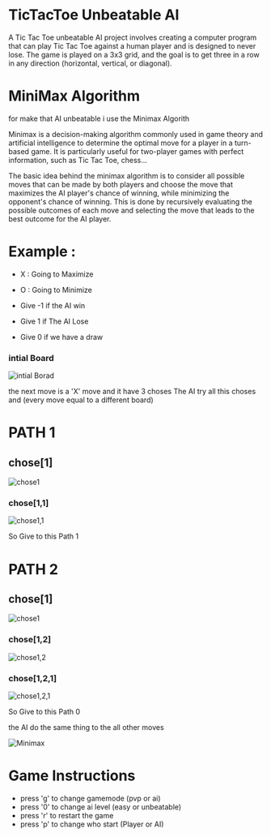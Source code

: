 # TicTacToe Unbeatable AI
A Tic Tac Toe unbeatable AI project involves creating a computer program that can play Tic Tac Toe against a human player and is designed to never lose.
The game is played on a 3x3 grid, and the goal is to get three in a row in any direction (horizontal, vertical, or diagonal).

# MiniMax Algorithm
for make that AI unbeatable i use the Minimax Algorith

Minimax is a decision-making algorithm commonly used in game theory and artificial intelligence to determine the optimal move for a player in a turn-based game. It is particularly useful for two-player games with perfect information, such as Tic Tac Toe, chess...

The basic idea behind the minimax algorithm is to consider all possible moves that can be made by both players and choose the move that maximizes the AI player's chance of winning, while minimizing the opponent's chance of winning. This is done by recursively evaluating the possible outcomes of each move and selecting the move that leads to the best outcome for the AI player.

# Example :
- X : Going to Maximize
- O : Going to Minimize

- Give -1 if the AI win
- Give 1 if The AI Lose
- Give 0 if we have a draw

### intial Board
![intial Borad](assetes/initial.png)

the next move is a 'X' move and it have 3 choses
The AI try all this choses and (every move equal to a different board)

# PATH 1
## chose[1]
![chose1](assetes/move1.png)
### chose[1,1]
![chose1,1](assetes/move1-move1.png)

So Give to this Path 1

# PATH 2
## chose[1]
![chose1](assetes/move1.png)
### chose[1,2]
![chose1,2](assetes/move1-move2.png)
### chose[1,2,1]
![chose1,2,1](assetes/move1-move2-move1.png)

So Give to this Path 0

the AI do the same thing to the all other moves

![Minimax](assetes/minimax.png)


# Game Instructions
- press 'g' to change gamemode (pvp or ai)
- press '0' to change ai level (easy or unbeatable)
- press 'r' to restart the game
- press 'p' to change who start (Player or AI)
